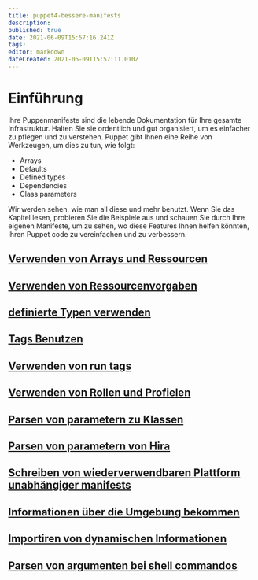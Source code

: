 ```yaml
---
title: puppet4-bessere-manifests
description: 
published: true
date: 2021-06-09T15:57:16.241Z
tags: 
editor: markdown
dateCreated: 2021-06-09T15:57:11.010Z
---
```


# Einführung

Ihre Puppenmanifeste sind die lebende Dokumentation für Ihre gesamte Infrastruktur.
Halten Sie sie ordentlich und gut organisiert, um es einfacher zu pflegen und zu verstehen.
Puppet gibt Ihnen eine Reihe von Werkzeugen, um dies zu tun, wie folgt:

* Arrays
* Defaults
* Defined types
* Dependencies
* Class parameters

Wir werden sehen, wie man all diese und mehr benutzt. Wenn Sie das Kapitel lesen, probieren Sie die Beispiele aus und schauen Sie durch Ihre eigenen Manifeste, um zu sehen, wo diese Features Ihnen helfen könnten, Ihren Puppet code zu vereinfachen und zu verbessern.

## [Verwenden von Arrays und Ressourcen](../puppet/puppet-fort-manifests-arrays-ressourcen)

## [Verwenden von Ressourcenvorgaben](../puppet/puppet-fort-verwenden-ressourcenvorgaben)

## [definierte Typen verwenden](../puppet/puppet-fort-definierte-typen)

## [Tags Benutzen](../puppet/puppet-fort-tags)

## [Verwenden von run tags](../puppet/puppet-fort-run-tags)

## [Verwenden von Rollen und Profielen](../puppet/puppet-fort-rollen-profile)

## [Parsen von parametern zu Klassen](../puppet/puppet-fort-parsen-parameter-klassen)

## [Parsen von parametern von Hira](../puppet/puppet-fort-parsen-parameter-hira)

## [Schreiben von wiederverwendbaren Plattform unabhängiger manifests](../puppet/puppet-fort-reuable-manifests)

## [Informationen über die Umgebung bekommen](../puppet/puppet-fort-umgebung)

## [Importiren von dynamischen Informationen](../puppet/puppet-fort-import-dyn-infos)

## [Parsen von argumenten bei shell commandos](../puppet/puppet-fort-parsen-arg-shell)

